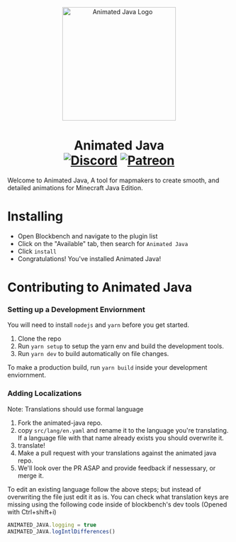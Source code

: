 <p align="center"><img src="https://user-images.githubusercontent.com/48780301/147949112-1929eeeb-e8e6-412d-886e-5b3d6615886f.png" width="256" alt="Animated Java Logo"></img></p>
<h1 align="center">Animated Java<br>
  <a href="https://discord.gg/jFgY4PXZfp"><img src="https://img.shields.io/discord/785339959518953482?color=5865f2&label=Discord&style=flat" alt="Discord"></a>
  <a href="https://www.patreon.com/animatedjava"><img src="https://img.shields.io/badge/Supporters-1-ff5733" alt="Patreon"></a>
</h1>

Welcome to Animated Java, A tool for mapmakers to create smooth, and detailed animations for Minecraft Java Edition.

# Installing

-   Open Blockbench and navigate to the plugin list
-   Click on the "Available" tab, then search for `Animated Java`
-   Click `install`
-   Congratulations! You've installed Animated Java!

# Contributing to Animated Java

### Setting up a Development Enviornment

You will need to install `nodejs` and `yarn` before you get started.

1. Clone the repo
2. Run `yarn setup` to setup the yarn env and build the development tools.
3. Run `yarn dev` to build automatically on file changes.

To make a production build, run `yarn build` inside your development enviornment.

### Adding Localizations

Note: Translations should use formal language

1. Fork the animated-java repo.
2. copy `src/lang/en.yaml` and rename it to the language you're translating. If a language file with that name already exists you should overwrite it.
3. translate!
4. Make a pull request with your translations against the animated java repo.
5. We'll look over the PR ASAP and provide feedback if nessessary, or merge it.

To edit an existing language follow the above steps; but instead of overwriting the file just edit it as is.
You can check what translation keys are missing using the following code inside of blockbench's dev tools (Opened with Ctrl+shift+i)

```js
ANIMATED_JAVA.logging = true
ANIMATED_JAVA.logIntlDifferences()
```
